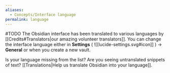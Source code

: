 ```yaml
---
aliases:
  - Concepts/Interface language
permalink: language
---
```

#TODO
The Obsidian interface has been translated to various languages by [[Credits#Translators|our amazing volunteer translators]]. You can change the interface language either in **Settings** ( ![[lucide-settings.svg#icon]] ) → **General** or when you create a new vault.

Is your language missing from the list? Are you seeing untranslated snippets of text? [[Translations|Help us translate Obsidian into your language]].